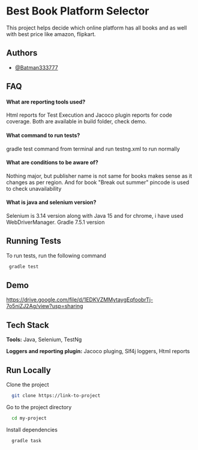 
# Best Book Platform Selector

This project helps decide which online platform has all books and as well with best price like amazon, flipkart.



## Authors

- [@Batman333777](https://github.com/batman333777)


## FAQ

#### What are reporting tools used?

Html reports for Test Execution and Jacoco plugin reports for code coverage. Both are available in build folder, check demo.

#### What command to run tests?

gradle test command from terminal and run testng.xml to run normally

#### What are conditions to be aware of?

Nothing major, but publisher name is not same for books makes sense as it changes as per region. And for book "Break out summer" pincode is used to check unavailability

#### What is java and selenium version?

Selenium is 3.14 version along with Java 15 and for chrome, i have used WebDriverManager. Gradle 7.5.1 version





## Running Tests

To run tests, run the following command

```bash
 gradle test
```




## Demo

https://drive.google.com/file/d/1EDKVZMMytaygEqfoobrTj-7o5niZJ2Ag/view?usp=sharing


## Tech Stack

**Tools:** Java, Selenium, TestNg

**Loggers and reporting plugin:** Jacoco pluging, Slf4j loggers, Html reports



## Run Locally

Clone the project

```bash
  git clone https://link-to-project
```

Go to the project directory

```bash
  cd my-project
```

Install dependencies

```bash
  gradle task
```

